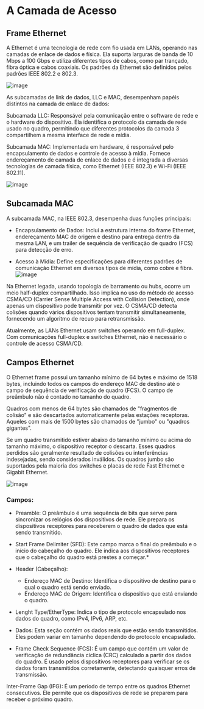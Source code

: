 # A Camada de Acesso

## Frame Ethernet

A Ethernet é uma tecnologia de rede com fio usada em LANs, operando nas camadas de enlace de dados e física. Ela suporta larguras de banda de 10 Mbps a 100 Gbps e utiliza diferentes tipos de cabos, como par 
trançado, fibra óptica e cabos coaxiais. Os padrões da Ethernet são definidos pelos padrões IEEE 802.2 e 802.3.

![image](https://github.com/micvet/bootcamp-qa-automacao-cypress/assets/86981990/fad82183-5957-4253-abac-ad374e9e9430)


As subcamadas de link de dados, LLC e MAC, desempenham papéis distintos na camada de enlace de dados:

Subcamada LLC: Responsável pela comunicação entre o software de rede e o hardware do dispositivo. Ela identifica o protocolo da camada de rede usado no quadro, permitindo que diferentes protocolos da camada 3 
compartilhem a mesma interface de rede e mídia.

Subcamada MAC: Implementada em hardware, é responsável pelo encapsulamento de dados e controle de acesso à mídia. Fornece endereçamento de camada de enlace de dados e é integrada a diversas tecnologias de camada 
física, como Ethernet (IEEE 802.3) e Wi-Fi (IEEE 802.11).

![image](https://github.com/micvet/bootcamp-qa-automacao-cypress/assets/86981990/397706d0-1a73-4928-ad92-fff40d512258)

## Subcamada MAC

A subcamada MAC, na IEEE 802.3, desempenha duas funções principais:

* Encapsulamento de Dados: Inclui a estrutura interna do frame Ethernet, endereçamento MAC de origem e destino para entrega dentro da mesma LAN, e um trailer de sequência de verificação de quadro (FCS) para 
detecção de erro.

* Acesso à Mídia: Define especificações para diferentes padrões de comunicação Ethernet em diversos tipos de mídia, como cobre e fibra.
![image](https://github.com/micvet/bootcamp-qa-automacao-cypress/assets/86981990/774c7743-40f3-4601-99fc-180fb1d93b15)

Na Ethernet legada, usando topologia de barramento ou hubs, ocorre um meio half-duplex compartilhado. Isso implica no uso do método de acesso CSMA/CD (Carrier Sense Multiple Access with Collision Detection), 
onde apenas um dispositivo pode transmitir por vez. O CSMA/CD detecta colisões quando vários dispositivos tentam transmitir simultaneamente, fornecendo um algoritmo de recuo para retransmissão.

Atualmente, as LANs Ethernet usam switches operando em full-duplex. Com comunicações full-duplex e switches Ethernet, não é necessário o controle de acesso CSMA/CD.

## Campos Ethernet

O Ethernet frame possui um tamanho mínimo de 64 bytes e máximo de 1518 bytes, incluindo todos os campos do endereço MAC de destino até o campo de sequência de verificação de quadro (FCS). O campo de preâmbulo 
não é contado no tamanho do quadro.

Quadros com menos de 64 bytes são chamados de "fragmentos de colisão" e são descartados automaticamente pelas estações receptoras. Aqueles com mais de 1500 bytes são chamados de "jumbo" ou "quadros gigantes".

Se um quadro transmitido estiver abaixo do tamanho mínimo ou acima do tamanho máximo, o dispositivo receptor o descarta. Esses quadros perdidos são geralmente resultado de colisões ou interferências indesejadas, 
sendo considerados inválidos. Os quadros jumbo são suportados pela maioria dos switches e placas de rede Fast Ethernet e Gigabit Ethernet.

![image](https://github.com/micvet/bootcamp-qa-automacao-cypress/assets/86981990/7bfa148d-627e-469a-bf3d-2160a18ffd33)

### Campos:

* Preamble: O preâmbulo é uma sequência de bits que serve para sincronizar os relógios dos dispositivos de rede. Ele prepara os dispositivos receptores para receberem o quadro de dados que está sendo transmitido.

* Start Frame Delimiter (SFD): Este campo marca o final do preâmbulo e o início do cabeçalho do quadro. Ele indica aos dispositivos receptores que o cabeçalho do quadro está prestes a começar.* 

* Header (Cabeçalho):

  * Endereço MAC de Destino: Identifica o dispositivo de destino para o qual o quadro está sendo enviado.
  * Endereço MAC de Origem: Identifica o dispositivo que está enviando o quadro.

* Lenght Type/EtherType: Indica o tipo de protocolo encapsulado nos dados do quadro, como IPv4, IPv6, ARP, etc.

* Dados: Esta seção contém os dados reais que estão sendo transmitidos. Eles podem variar em tamanho dependendo do protocolo encapsulado.

* Frame Check Sequence (FCS): É um campo que contém um valor de verificação de redundância cíclica (CRC) calculado a partir dos dados do quadro. É usado pelos dispositivos receptores para verificar se os dados 
foram transmitidos corretamente, detectando quaisquer erros de transmissão.

Inter-Frame Gap (IFG): É um período de tempo entre os quadros Ethernet consecutivos. Ele permite que os dispositivos de rede se preparem para receber o próximo quadro.



